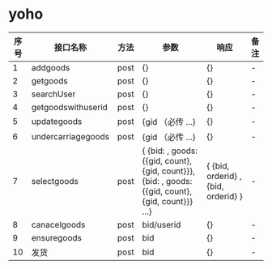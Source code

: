 # yoho
| 序号 | 接口名称 | 方法 | 参数  | 响应 | 备注 |
| --- | --- | --- | --- | --- | --- |
| 1 | addgoods | post |  {} | {} | - |
| 2 | getgoods | post |  {} | {} | - |
| 3 | searchUser | post | {} | {} | - |
| 4 | getgoodswithuserid |  post | {} | {} | - |
| 5 | updategoods | post |  {gid （必传 ...} | {} | - |
| 6 | undercarriagegoods | post |  {gid （必传 ...} | {} | - |
| 7 | selectgoods | post |  { {bid: , goods:{{gid, count},{gid, count}}}, {bid: , goods:{{gid, count},{gid, count}}} ...} | { {bid, orderid} , {bid, orderid} } | - |
| 8 | canacelgoods |  post | bid/userid | {} | - |
| 9 | ensuregoods |  post | bid | {} | - |
| 10 | 发货 |  post | bid | {} | - |
